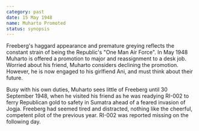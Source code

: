 ```yaml
---
category: past
date: 15 May 1948
name: Muharto Promoted
status: synopsis
---
```

Freeberg's haggard appearance and premature greying reflects the constant strain of being the Republic's "One Man Air Force". In May 1948 Muharto is offered a promotion to major and reassignment to a desk job. Worried about his friend, Muharto considers declining the promotion. However, he is now engaged to his girlfiend Ani, and must think about their future. 

Busy with his own duties, Muharto sees little of Freeberg until 30  September 1948, when he visited his friend as he was readying RI-002 to  ferry Republican gold to safety in Sumatra ahead of a feared invasion of Jogja. Freeberg had seemed tired and distracted, nothing like the cheerful, competent pilot of the previous year. RI-002 was reported  missing on the following day.
